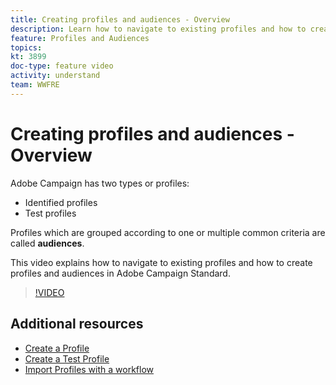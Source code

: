 ```yaml
---
title: Creating profiles and audiences - Overview
description: Learn how to navigate to existing profiles and how to create profiles and audiences in Adobe Campaign Standard.
feature: Profiles and Audiences
topics: 
kt: 3899
doc-type: feature video
activity: understand
team: WWFRE
---
```


# Creating profiles and audiences - Overview

Adobe Campaign has two types or profiles:

* Identified profiles
* Test profiles

Profiles which are grouped according to one or multiple common criteria are called **audiences**.

This video explains how to navigate to existing profiles and how to create profiles and audiences in Adobe Campaign Standard.

>[!VIDEO](https://video.tv.adobe.com/v/18463/?quality=12)

## Additional resources

* [Create a Profile](/help/profiles-and-audiences/creating-a-profile.md)
* [Create a Test Profile](/help/profiles-and-audiences/test-profiles.md)
* [Import Profiles with a workflow](/help/managing-processes-and-data/importing-profiles.md)
